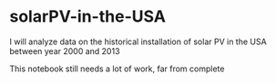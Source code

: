 # solarPV-in-the-USA
I will analyze data on the historical installation of solar PV in the USA between year 2000 and 2013

This notebook still needs a lot of work, far from complete
